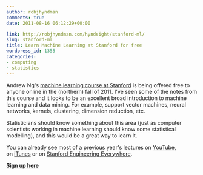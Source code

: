 ```yaml
---
author: robjhyndman
comments: true
date: 2011-08-16 06:12:29+00:00

link: http://robjhyndman.com/hyndsight/stanford-ml/
slug: stanford-ml
title: Learn Machine Learning at Stanford for free
wordpress_id: 1355
categories:
- computing
- statistics
---
```


Andrew Ng's [machine learning course at Stanford](http://ml-class.org/) is being offered free to anyone online in the (northern) fall of 2011. I've seen some of the notes from this course and it looks to be an excellent broad introduction to machine learning and data mining. For example, support vector machines, neural networks, kernels, clustering, dimension reduction, etc.<!-- more -->

Statisticians should know something about this area (just as computer scientists working in machine learning should know some statistical modelling), and this would be a great way to learn it.

You can already see most of a previous year's lectures on [YouTube](http://www.youtube.com/results?search_query=machine+learning+stanford+%22machine+learning%22&as=1&and_queries=machine+learning+stanford&exact_query=machine+learning&or_queries=&negative_queries=&geo_name=stanford+ca&geo_latlong=&search_duration=&search_hl=&search_category_type=specific&search_category=27&search_sort=&uploaded=), on [iTunes](http://deimos3.apple.com/WebObjects/Core.woa/Browse/itunes.stanford.edu.1615003397.01615003400.1607367212?i=1436041694) or on [Stanford Engineering Everywhere](http://see.stanford.edu/see/courseinfo.aspx?coll=348ca38a-3a6d-4052-937d-cb017338d7b1).

**[Sign up here](http://ml-class.org/)**
